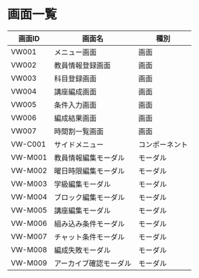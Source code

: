 # 画面一覧
<link rel="stylesheet" href="https://takayanag-i.github.io/working-in-progress/lib/filter.css">

| 画面ID  | 画面名                 | 種別           |
| ------- | ---------------------- | -------------- |
| VW001   | メニュー画面           | 画面           |
| VW002   | 教員情報登録画面       | 画面           |
| VW003   | 科目登録画面           | 画面           |
| VW004   | 講座編成画面           | 画面           |
| VW005   | 条件入力画面           | 画面           |
| VW006   | 編成結果画面           | 画面           |
| VW007   | 時間割一覧画面         | 画面           |
| VW-C001 | サイドメニュー         | コンポーネント |
| VW-M001 | 教員情報編集モーダル   | モーダル       |
| VW-M002 | 曜日時限編集モーダル   | モーダル       |
| VW-M003 | 学級編集モーダル       | モーダル       |
| VW-M004 | ブロック編集モーダル   | モーダル       |
| VW-M005 | 講座編集モーダル       | モーダル       |
| VW-M006 | 組み込み条件モーダル   | モーダル       |
| VW-M007 | チャット条件モーダル   | モーダル       |
| VW-M008 | 編成失敗モーダル       | モーダル       |
| VW-M009 | アーカイブ確認モーダル | モーダル       |

<script src="https://takayanag-i.github.io/working-in-progress/lib/filter.js"></script>